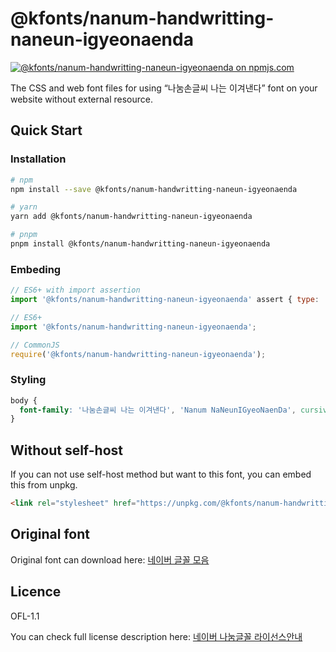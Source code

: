 # @kfonts/nanum-handwritting-naneun-igyeonaenda

[![@kfonts/nanum-handwritting-naneun-igyeonaenda on npmjs.com](https://img.shields.io/npm/v/%40kfonts%2Fnanum-handwritting-naneun-igyeonaenda)](https://www.npmjs.com/package/@kfonts/nanum-handwritting-naneun-igyeonaenda)

The CSS and web font files for using &OpenCurlyDoubleQuote;나눔손글씨 나는 이겨낸다&CloseCurlyDoubleQuote; font on your website without external resource.

## Quick Start

### Installation

```sh
# npm
npm install --save @kfonts/nanum-handwritting-naneun-igyeonaenda

# yarn
yarn add @kfonts/nanum-handwritting-naneun-igyeonaenda

# pnpm
pnpm install @kfonts/nanum-handwritting-naneun-igyeonaenda
```

### Embeding

```js
// ES6+ with import assertion
import '@kfonts/nanum-handwritting-naneun-igyeonaenda' assert { type: 'css' };

// ES6+
import '@kfonts/nanum-handwritting-naneun-igyeonaenda';

// CommonJS
require('@kfonts/nanum-handwritting-naneun-igyeonaenda');
```

### Styling

```css
body {
  font-family: '나눔손글씨 나는 이겨낸다', 'Nanum NaNeunIGyeoNaenDa', cursive;
}
```

## Without self-host

If you can not use self-host method but want to this font, you can embed this from unpkg.

```html
<link rel="stylesheet" href="https://unpkg.com/@kfonts/nanum-handwritting-naneun-igyeonaenda/index.css" />
```

## Original font

Original font can download here: [네이버 글꼴 모음](https://hangeul.naver.com/font)

## Licence

OFL-1.1

You can check full license description here: [네이버 나눔글꼴 라이선스안내](https://help.naver.com/service/30016/contents/18088?osType=PC&lang=ko)
